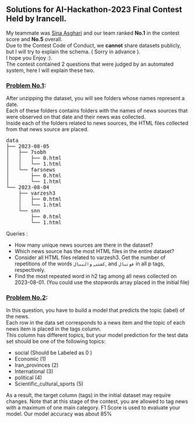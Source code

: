 ## Solutions for AI-Hackathon-2023 Final Contest Held by Irancell. <br>
My teammate was [Sina Asghari](https://github.com/sinaaasghari) and our team ranked **No.1** in the contest score and **No.5** overall. <br>
Due to the Contest Code of Conduct, we **cannot** share datasets publicly, but I will try to explain the schema. ( Sorry in advance  ). <br>
I hope you Enjoy :). <br>
The contest contained 2 questions that were judged by an automated system, here I will explain these two.
### [Problem No.1](/Problem1.ipynb):
After unzipping the dataset, you will see folders whose names represent a date.<br>
Each of these folders contains folders with the names of news sources that were observed on that date and their news was collected.<br>
Inside each of the folders related to news sources, the HTML files collected from that news source are placed.
<pre>
data
├── 2023-08-05
│   ├── 7sobh
│   │   ├── 0.html
│   │   └── 1.html
│   └── farsnews
│       ├── 0.html
│       └── 1.html
└── 2023-08-04
    ├── varzesh3
    │   ├── 0.html
    │   └── 1.html
    └── snn
        ├── 0.html
        └── 1.html
</pre>
Queries : 
- How many unique news sources are there in the dataset?
- Which news source has the most HTML files in the entire dataset?
- Consider all HTML files related to varzesh3. Get the number of repetitions of the words `کشتی`, `والیبال`, and `فوتبال` in all p​​ tags, respectively.
- Find the most repeated word in h2 tag among all news collected on 2023-08-01. (You could use the stopwords array placed in the initial file)

### [Problem No.2](/Problem2.ipynb): 
In this question, you have to build a model that predicts the topic (label) of the news.<br>
Each row in the data set corresponds to a news item and the topic of each news item is placed in the tags column. <br>
This column has different topics, but your model prediction for the test data set should be one of the following topics: <br>
- social (Should be Labeled as 0 )
- Economic (1)
- Iran_provinces (2)
- International (3)
- political (4)
- Scientific_cultural_sports (5)

As a result, the target column (tags) in the initial dataset may require changes. Note that at this stage of the contest, you are allowed to tag news with a maximum of one main category.
F1 Score is used to evaluate your model. 
Our model accuracy was about 85%
